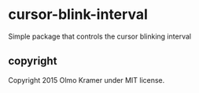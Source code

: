 # cursor-blink-interval

Simple package that controls the cursor blinking interval

## copyright

Copyright 2015 Olmo Kramer under MIT license.